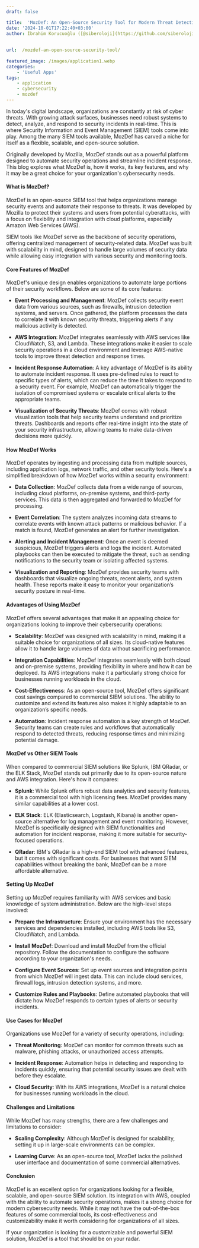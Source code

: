 ```yaml
---
draft: false

title:  'MozDef: An Open-Source Security Tool for Modern Threat Detection and Response'
date: '2024-10-01T17:22:40+03:00'
author: İbrahim Korucuoğlu ([@siberoloji](https://github.com/siberoloji))
 
 
url:  /mozdef-an-open-source-security-tool/
 
featured_image: /images/application1.webp
categories:
    - 'Useful Apps'
tags:
    - application
    - cybersecurity
    - mozdef
---
```



In today's digital landscape, organizations are constantly at risk of cyber threats. With growing attack surfaces, businesses need robust systems to detect, analyze, and respond to security incidents in real-time. This is where Security Information and Event Management (SIEM) tools come into play. Among the many SIEM tools available, MozDef has carved a niche for itself as a flexible, scalable, and open-source solution.



Originally developed by Mozilla, MozDef stands out as a powerful platform designed to automate security operations and streamline incident response. This blog explores what MozDef is, how it works, its key features, and why it may be a great choice for your organization's cybersecurity needs.




#### What is MozDef?



MozDef is an open-source SIEM tool that helps organizations manage security events and automate their response to threats. It was developed by Mozilla to protect their systems and users from potential cyberattacks, with a focus on flexibility and integration with cloud platforms, especially Amazon Web Services (AWS).



SIEM tools like MozDef serve as the backbone of security operations, offering centralized management of security-related data. MozDef was built with scalability in mind, designed to handle large volumes of security data while allowing easy integration with various security and monitoring tools.




#### Core Features of MozDef



MozDef's unique design enables organizations to automate large portions of their security workflows. Below are some of its core features:


* **Event Processing and Management**: MozDef collects security event data from various sources, such as firewalls, intrusion detection systems, and servers. Once gathered, the platform processes the data to correlate it with known security threats, triggering alerts if any malicious activity is detected.

* **AWS Integration**: MozDef integrates seamlessly with AWS services like CloudWatch, S3, and Lambda. These integrations make it easier to scale security operations in a cloud environment and leverage AWS-native tools to improve threat detection and response times.

* **Incident Response Automation**: A key advantage of MozDef is its ability to automate incident response. It uses pre-defined rules to react to specific types of alerts, which can reduce the time it takes to respond to a security event. For example, MozDef can automatically trigger the isolation of compromised systems or escalate critical alerts to the appropriate teams.

* **Visualization of Security Threats**: MozDef comes with robust visualization tools that help security teams understand and prioritize threats. Dashboards and reports offer real-time insight into the state of your security infrastructure, allowing teams to make data-driven decisions more quickly.





#### How MozDef Works



MozDef operates by ingesting and processing data from multiple sources, including application logs, network traffic, and other security tools. Here's a simplified breakdown of how MozDef works within a security environment:


* **Data Collection**: MozDef collects data from a wide range of sources, including cloud platforms, on-premise systems, and third-party services. This data is then aggregated and forwarded to MozDef for processing.

* **Event Correlation**: The system analyzes incoming data streams to correlate events with known attack patterns or malicious behavior. If a match is found, MozDef generates an alert for further investigation.

* **Alerting and Incident Management**: Once an event is deemed suspicious, MozDef triggers alerts and logs the incident. Automated playbooks can then be executed to mitigate the threat, such as sending notifications to the security team or isolating affected systems.

* **Visualization and Reporting**: MozDef provides security teams with dashboards that visualize ongoing threats, recent alerts, and system health. These reports make it easy to monitor your organization’s security posture in real-time.





#### Advantages of Using MozDef



MozDef offers several advantages that make it an appealing choice for organizations looking to improve their cybersecurity operations:


* **Scalability**: MozDef was designed with scalability in mind, making it a suitable choice for organizations of all sizes. Its cloud-native features allow it to handle large volumes of data without sacrificing performance.

* **Integration Capabilities**: MozDef integrates seamlessly with both cloud and on-premise systems, providing flexibility in where and how it can be deployed. Its AWS integrations make it a particularly strong choice for businesses running workloads in the cloud.

* **Cost-Effectiveness**: As an open-source tool, MozDef offers significant cost savings compared to commercial SIEM solutions. The ability to customize and extend its features also makes it highly adaptable to an organization’s specific needs.

* **Automation**: Incident response automation is a key strength of MozDef. Security teams can create rules and workflows that automatically respond to detected threats, reducing response times and minimizing potential damage.





#### MozDef vs Other SIEM Tools



When compared to commercial SIEM solutions like Splunk, IBM QRadar, or the ELK Stack, MozDef stands out primarily due to its open-source nature and AWS integration. Here's how it compares:


* **Splunk**: While Splunk offers robust data analytics and security features, it is a commercial tool with high licensing fees. MozDef provides many similar capabilities at a lower cost.

* **ELK Stack**: ELK (Elasticsearch, Logstash, Kibana) is another open-source alternative for log management and event monitoring. However, MozDef is specifically designed with SIEM functionalities and automation for incident response, making it more suitable for security-focused operations.

* **QRadar**: IBM's QRadar is a high-end SIEM tool with advanced features, but it comes with significant costs. For businesses that want SIEM capabilities without breaking the bank, MozDef can be a more affordable alternative.





#### Setting Up MozDef



Setting up MozDef requires familiarity with AWS services and basic knowledge of system administration. Below are the high-level steps involved:


* **Prepare the Infrastructure**: Ensure your environment has the necessary services and dependencies installed, including AWS tools like S3, CloudWatch, and Lambda.

* **Install MozDef**: Download and install MozDef from the official repository. Follow the documentation to configure the software according to your organization's needs.

* **Configure Event Sources**: Set up event sources and integration points from which MozDef will ingest data. This can include cloud services, firewall logs, intrusion detection systems, and more.

* **Customize Rules and Playbooks**: Define automated playbooks that will dictate how MozDef responds to certain types of alerts or security incidents.





#### Use Cases for MozDef



Organizations use MozDef for a variety of security operations, including:


* **Threat Monitoring**: MozDef can monitor for common threats such as malware, phishing attacks, or unauthorized access attempts.

* **Incident Response**: Automation helps in detecting and responding to incidents quickly, ensuring that potential security issues are dealt with before they escalate.

* **Cloud Security**: With its AWS integrations, MozDef is a natural choice for businesses running workloads in the cloud.





#### Challenges and Limitations



While MozDef has many strengths, there are a few challenges and limitations to consider:


* **Scaling Complexity**: Although MozDef is designed for scalability, setting it up in large-scale environments can be complex.

* **Learning Curve**: As an open-source tool, MozDef lacks the polished user interface and documentation of some commercial alternatives.





#### Conclusion



MozDef is an excellent option for organizations looking for a flexible, scalable, and open-source SIEM solution. Its integration with AWS, coupled with the ability to automate security operations, makes it a strong choice for modern cybersecurity needs. While it may not have the out-of-the-box features of some commercial tools, its cost-effectiveness and customizability make it worth considering for organizations of all sizes.



If your organization is looking for a customizable and powerful SIEM solution, MozDef is a tool that should be on your radar.
